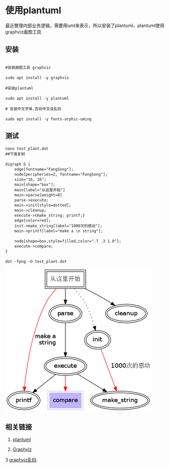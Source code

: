 使用plantuml
============

最近整理内部业务逻辑，需要用uml来表示，所以安装了plantuml，plantuml使用graphviz画图工具

安装
----

```

#安装画图工具 graphviz

sudo apt install -y graphviz 

#安装plantuml

sudo apt install -y plantuml

# 安装中文字体,否则中文会乱码

sudo apt install -y fonts-arphic-uming

```

测试
----

```
nano test_plant.dot
##下面复制

digraph G { 
    edge[fontname="FangSong"];
    node[peripheries=2, fontname="FangSong"];
    size="16, 16";
    main[shape="box"];
    main[label="从这里开始"]
    main->parse[weight=8]
    parse->execute;
    main->init[style=dotted];                                                                                                                                             
    main->cleanup;
    execute->{make_string; printf;}
    edge[color=red];
    init->make_string[label="1000次的感动"];
    main->printf[label="make a \n string"];
        
    node[shape=box,style=filled,color=".7 .3 1.0"];
    execute->compare;
}

dot -Tpng -O test_plant.dot

```

![](../images/test_plant.dot.png)

相关链接
--------

1. [plantuml](http://plantuml.com/)

2. [Graphviz](http://www.graphviz.org/)

3 [graphviz乱码](http://www.blogjava.net/anchor110/articles/370432.html)


